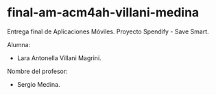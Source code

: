 # final-am-acm4ah-villani-medina
Entrega final de Aplicaciones Móviles.
Proyecto Spendify - Save Smart.

Alumna:
- Lara Antonella Villani Magrini.

Nombre del profesor:
- Sergio Medina.

